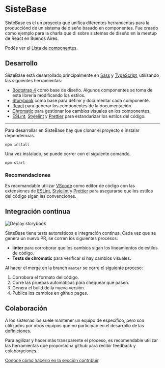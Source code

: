 # SisteBase
SisteBase es el un proyecto que unifica diferentes herramientas para la producciónd de un sistema de diseño basado en componentes.
Fue creado como ejemplo para la charla que di sobre sistemas de diseño en la meetup de React en Buenos Aires.

Podés ver el [Lista de componentes](https://gcba.github.io/sistebase/).

<!--
## Uso (Esto es mentira porque todavía no está publicado)

SisteBase está publicado en npm, por lo que se puede instalar de la siguiente forma:
```
npm install --save sistebase
```
-->


## Desarrollo
SisteBase está desarrollado principalmente en [Sass](https://sass-lang.com/) y [TypeScript](http://typescriptlang.org/), utilizando las siguientes herramientas:

- [Bootstrap 4](https://getbootstrap.com/) como base de diseño. Algunos componentes se toma de esta librería modificando los estilos.
- [Storybook](https://storybook.js.org) como base para definir y documentar cada componente.
- [React](https://reactjs.org/) para generar los componentes de la documentación.
- [Chromatic](https://www.chromatic.com/) para gestionar los cambios visuales en los componentes.
- [ESLint](https://eslint.org/), [Stylelint](https://stylelint.io/) y [Prettier](https://prettier.io/) para estandarizar los estilos del código.

---

Para desarrollar en SisteBase hay que clonar el proyecto e instalar dependencias.
```
npm install
```

Una vez instalado, se puede correr con el siguiente comando.
```
npm start
```

### Recomendaciones

Es recomandable utilizar [VScode](https://code.visualstudio.com/) como editor de código con las extensiones de [ESLint](https://marketplace.visualstudio.com/items?itemName=dbaeumer.vscode-eslint), [Stylelint](https://marketplace.visualstudio.com/items?itemName=Daosro.stylelint) y [Prettier](https://marketplace.visualstudio.com/items?itemName=esbenp.prettier-vscode) para asegurarse que los estilos del código sigan las convenciones.

## Integración continua

![Deploy storybook](https://github.com/Jinik/sistebase/workflows/Deploy%20storybook/badge.svg)

SisteBase tiene tests automáticos e integración continua.
Cada vez que se genera un nuevo PR, se corren los siguientes procesos:

- **linter** para corroborar que los cambios sigan los lineamientos de estilos de código.
- **Tests de chromatic** para verificar si hay cambios visuales.

Al hacer el merge en la branch `master` se corre el siguiente proceso:

1. Corrobora el formato del código.
2. Corre las pruebas automáticas para chequear que pasen.
3. Genera el build de la nueva versión.
4. Publica los cambios en github pages.


## Colaboración

A los sistemas los suele mantener un equipo de específico, pero son utilizados por otros equipos que no participan en el desarrollo de las definiciones.

Para agilizar y hacer más transparente el proceso, es recomendable utilizar las herramientas que proporciona github para recibir feedback y colaboraciones.

[Conocé cómo hacerlo en la sección contribuir](CONTRIBUTING.md).
